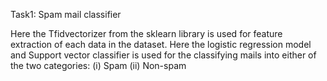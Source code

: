 Task1: Spam mail classifier

Here the Tfidvectorizer from the sklearn library is used for feature extraction of each data in the dataset.
Here the logistic regression model and Support vector classifier is used for the classifying mails into either of the two categories:
(i) Spam (ii) Non-spam
